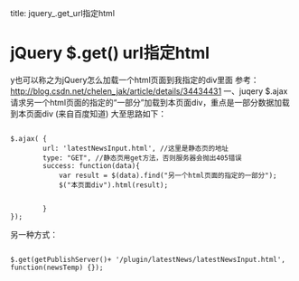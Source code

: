 title: jquery_.get_url指定html 

#  jQuery $.get() url指定html 
y也可以称之为jQuery怎么加载一个html页面到我指定的div里面
参考：http://blog.csdn.net/chelen_jak/article/details/34434431
一、juqery $.ajax 请求另一个html页面的指定的“一部分”加载到本页面div，重点是一部分数据加载到本页面div  (来自百度知道)
大至思路如下：
```

$.ajax( {
        url: 'latestNewsInput.html', //这里是静态页的地址
        type: "GET", //静态页用get方法，否则服务器会抛出405错误
        success: function(data){
            var result = $(data).find("另一个html页面的指定的一部分");
            $("本页面div").html(result);


        }
});

```

另一种方式：
```

$.get(getPublishServer()+ '/plugin/latestNews/latestNewsInput.html', function(newsTemp) {});

```